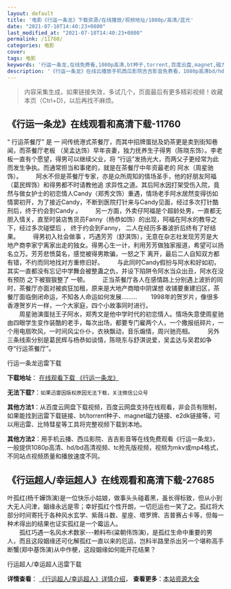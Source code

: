 ```yaml
---
layout: default
title: '电影《行运一条龙》下载资源/在线播放/视频地址/1080p/高清/蓝光'
date: "2021-07-10T14:40:23+0800"
last_modified_at: "2021-07-10T14:40:23+0800"
permalink: /11760/
categories: 电影
cover:
tags: 电影
keywords: '行运一条龙,在线免费看,1080p高清,bt种子,torrent,百度云盘,magnet,磁力链,迅雷下载资源'
description: '《行运一条龙》在线云播放手机西瓜影院吉吉影音免费看，1080p高清bd/hd未删减完整版和tc抢先枪版，mkv/mp4格式，附带bt/torrent种子、magnet/磁力链、百度云盘、网盘资源迅雷下载链接'
---
```


>内容采集生成，如果链接失效，多试几个，页面最后有更多精彩视频！收藏本页（Ctrl+D)，以后再找不麻烦。


## 《行运一条龙》在线观看和高清下载-11760

“ 行运茶餐厅&rdquo; 是 一 间传统港式茶餐厅，而其中招牌蛋挞及奶茶更是卖到街知巷闻，而茶餐厅老板 （吴孟达饰）早年丧妻，独力抚养生子得男（陈晓东饰）。李老板一直有个愿望，得男可以继续父业，将 “行运”发扬光大，而两父子更经常为此而发生争执。而通常担当和事佬的，就是在茶餐厅中年资最老的 阿水（周星驰饰）。 　　阿水不但是茶餐厅专家，亦是众所周知的情场圣手，他的好朋友阿福（葛民辉饰）和得男都不时请教他追 求异性之道。其后阿水因打架受伤入院，竟然与做女护士的初恋情人Candy（郑秀文饰）重遇，情场老手阿水居然变得彷如情窦初开，为了接近Candy，不断到医院打针来与Candy见面，经过多次打针酷刑后，终于约会到Candy 。 　　另一方面，外卖仔阿福是个超龄处男，一直都无胆入情关，直至时装店售货员Fanny（杨恭如饰）的出现，阿福在阿水的教导之下，经过多次碰壁后 ， 终于约会到Fanny， 二人在经历多番波折后终有了好结果。 　　得男初入社会做事 ，巧遇芳芳（舒淇饰），无意在杂志社发现芳芳是大地产商李家宁离家出走的独女。得男心生一计，利用芳芳做独家报道，希望可以扬名立万。芳芳悲愤莫名，感觉被得男欺骗，一怒之下 离开，最后二人自知双方都有错，不约而同地找对方重修旧好。 　　与此同时Candy假扮与阿水和好如初，其实一直都没有忘记中学舞会被整蛊之仇，并设下陷阱令阿水当众出丑，阿水在没有预防 之下被狠狠整了 一顿。 　　正当茶餐厅各人在感情路上分别遇上波折的同时，茶餐厅亦面对被疯狂加租，原来是大地产商暗中阴谋想 收铺要重建旧区，茶餐厅面临倒闭命运，不知各人命运如何发展&hellip;…… 　　1998年的贺岁片，像很多香港贺岁片一样，一个大家庭，四个小故事同时进行。<br />　　周星驰演蛋挞王子阿水，郑秀文是他中学时代的初恋情人。情场失意使周星驰由四眼学生变作装酷的老手，每次出场，都要专门雇两个人，一个撒报纸碎片，一个用电扇吹风，一时间风尘仆仆，衣袂飘动，音乐煽情，周兴驰亮相。 　　另外三条线索分别是葛民辉与杨恭如谈情，陈晓东与舒淇说爱，吴孟达与吴君如争夺&ldquo;行运茶餐厅&rdquo;。


行运一条龙迅雷下载

**下载地址**： [在线观看下载 《行运一条龙》](https://www.993dy.com//vod-detail-id-21234.html) 


**无法下载?**：`如果迅雷因版权原因无法下载，关注微信公众号 `

**其他方法1**：从百度云网盘下载视频，百度云网盘支持在线观看，非会员有限制，如果能找到迅雷下载链接、bt/torrent种子、magnet磁力链接、e2dk链接等，可以用迅雷、比特彗星等工具将完整视频下载到本地。

**其他方法2**：用手机云播、西瓜影院、吉吉影音等在线免费观看《行运一条龙》，一般提供1080p高清、hd/bd高清视频、tc抢先版视频，视频为mkv或mp4格式，不同站点视频质量和播放速度不同。


## 《行运超人/幸运超人》在线观看和高清下载-27685

叶孤红(杨千嬅饰演)是一位快乐小姑娘，做事头头碰着黑，虽长得标致，但从小到大无人问津，姻缘永远是零；幸好孤红个性开朗，一切厄运也一笑了之。孤红将大部分时间寄托于各种风水玄学、紫薇斗数、星座、塔罗牌、吉普赛占卡等，但每一种术得出的结果也证实孤红是一个霉运人。<br />　　孤红巧遇一名风水术数家---赖料布(粱朝伟饰演)，是孤红生命中重要的男人，而且这段姻缘还可化解孤红一直以来的厄运，岂料半路里杀出另一个堪称高手断蟹(郑中基饰演)从中作梗，这段姻缘如何能开花结果？


行运超人/幸运超人迅雷下载

**详情查看**： [《行运超人/幸运超人》详情介绍](/movie/27685/)， **查看更多**：[本站资源大全](/movie/t/all/)

